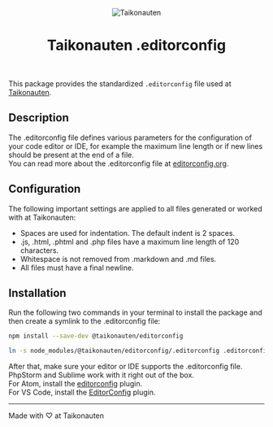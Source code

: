 <p align="center">
  <img src="https://i.imgur.com/dV1aZjJ.png" title="Taikonauten">
</p>

<h1 align="center">Taikonauten .editorconfig</h1>

<p>&nbsp;</p>

This package provides the standardized `.editorconfig` file used at [Taikonauten](https://taikonauten.com).

## Description

The .editorconfig file defines various parameters for the configuration of your code editor or IDE, for example the maximum line length or if new lines should be present at the end of a file.  
You can read more about the .editorconfig file at [editorconfig.org](https://editorconfig.org/).

## Configuration

The following important settings are applied to all files generated or worked with at Taikonauten:

* Spaces are used for indentation. The default indent is 2 spaces.
* .js, .html, .phtml and .php files have a maximum line length of 120 characters.
* Whitespace is not removed from .markdown and .md files.
* All files must have a final newline.

## Installation

Run the following two commands in your terminal to install the package and then create a symlink to the .editorconfig file:

```bash
npm install --save-dev @taikonauten/editorconfig

ln -s node_modules/@taikonauten/editorconfig/.editorconfig .editorconfig
```

After that, make sure your editor or IDE supports the .editorconfig file. PhpStorm and Sublime work with it right out of the box.  
For Atom, install the [editorconfig](https://atom.io/packages/editorconfig) plugin.  
For VS Code, install the [EditorConfig](https://marketplace.visualstudio.com/items?itemName=EditorConfig.EditorConfig) plugin.

---

Made with ♡ at Taikonauten
